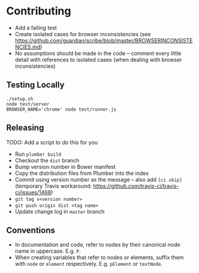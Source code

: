 # Contributing

* Add a failing test
* Create isolated cases for browser inconsistencies (see https://github.com/guardian/scribe/blob/master/BROWSERINCONSISTENCIES.md)
* No assumptions should be made in the code – comment every little detail with
  references to isolated cases (when dealing with browser inconsistencies)

## Testing Locally
```
./setup.sh
node test/server
BROWSER_NAME='chrome' node test/runner.js
```

## Releasing
TODO: Add a script to do this for you

* Run `plumber build`
* Checkout the `dist` branch
* Bump version number in Bower manifest
* Copy the distribution files from Plumber into the index
* Commit using version number as the message – also add `[ci skip]` (temporary
  Travis workaround: https://github.com/travis-ci/travis-ci/issues/1468)
* `git tag v<version number>`
* `git push origin dist <tag name>`
* Update change log in `master` branch

## Conventions
* In documentation and code, refer to nodes by their canonical node name in
  uppercase. E.g. `P`.
* When creating variables that refer to nodes or elements, suffix them with
  `node` or `element` respectively. E.g. `pElement` or `textNode`.

